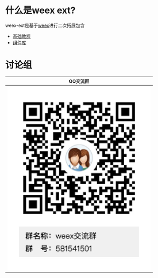 # 什么是weex ext?
  weex-ext是基于[weex](https://weex-project.io/cn/)进行二次拓展包含
  * [基础教程](教程/)
  * [组件库](组件/)
  
# 讨论组
| QQ交流群 |
|---------|
|![QQ交流群](../_images/weex_chat.jpeg)
 

